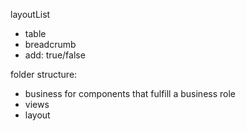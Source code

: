 layoutList

- table
- breadcrumb
- add: true/false



folder structure:

- business for components that fulfill a business role
- views
- layout